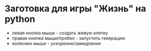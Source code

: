 # Заготовка для игры "Жизнь" на python
- левая кнопка мыши - создать живую клетку 
- правая кнопка мыши/пробел - запустить генерацию 
- колесико мыши - ускорение/замедление